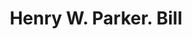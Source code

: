 ---
doi: 10.7916/D88K8N42
date_other: '1903'
date_other_textual: '1903'
form: printed ephemera
genre:
- Invoices
name:
- Henry W. Parker
object_in_context_url: https://biggert.cul.columbia.edu/items/view/ave_biggert_00779
subject_hierarchical_geographic:
- Manchester, New Hampshire, United States
subject_name:
- Henry W. Parker
title: Henry W. Parker. Bill
sort_title: Henry W. Parker. Bill
call_number: ave_biggert_00779
coordinates:
- 42.990833333333335,-71.46361111111112
pid: ave_biggert_00779
identifiers: ave_biggert_00779
thumbnail: https://derivativo-1.library.columbia.edu/iiif/2/ldpd:345436/full/!256,256/0/native.jpg
permalink: "/items/ave_biggert_00779/"
layout: iiif-image-page
---